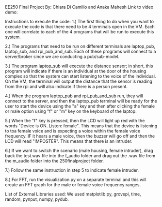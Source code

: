 EE250 Final Project
By: Chiara Di Camillo and Anaka Mahesh
Link to video demo: 

Instructions to execute the code: 
1.) The first thing to do when you want to execute the code is that there need to be 4 terminals open in the VM. Each one will correlate to each of the 4 programs that will be run to execute this system. 

2.) The programs that need to be run on different terminals are laptop_pub, laptop_sub, and rpi_pub_and_sub. Each of these programs will connect to a server/broker since we are conducting a pub/sub-model. 

3.) The program laptop_sub will execute the distance sensor; in short, this program will indicate if there is an individual at the door of the housing complex so that the system can start listening to the voice of the individual. On the VM, the terminal will output the distance that the sensor is reading from the rpi and will also indicate if there is a person present. 

4.) When the program laptop_pub and rpi_pub_and_sub run, they will connect to the server, and then the laptop_pub terminal will be ready for the user to start the device using the "a" key and then after clicking the female or male option using "f" or "m" key on the keyboard of the laptop. 

5.) When the "f" key is pressed, then the LCD will light up red with the words "Device is ON. Listen: female". This means that the device is listening to toa female voice and is expecting a voice within the female voice frequency. IF it hears a male voice, then the buzzer will go off and then the LCD will read "IMPOSTER". This means that there is an intruder. 

6.) If we want to switch the scenario (male housing, female intruder), drag back the test.wav file into the f_audio folder and drag out the .wav file from the m_audio folder into the 250finalproject folder. 

7.) Follow the same instruction in step 5 to indicate female intruder. 

8.) For FFT, run the visualization.py on a separate terminal and this will create an FFT graph for the male or female voice frequency ranges.

List of External Libraries used:
We used matplotlib.py, grovepi, time, random, pynput, numpy, pydub. 
